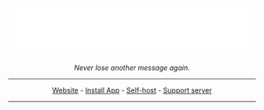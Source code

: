 <div align="center">
  <picture>
     <source media="(prefers-color-scheme: dark)" srcset="www/public/hero-title-transparent.png">
     <source media="(prefers-color-scheme: light)" srcset="www/public/hero-title-transparent-dark.png">
     <img alt="Archiver logo" src="www/public/hero-title-transparent.png">
  </picture>
  
  <i>Never lose another message again.</i>


-------
<a href="https://archiver.asterisk.lol">Website</a> - <a href="https://discord.com/oauth2/authorize?client_id=1311438512045949029">Install App</a> - <a href="https://archiver.asterisk.lol/selfhost">Self-host</a> - <a href="https://discord.gg/d3a9dW9KHN">Support server</a>

-------
</div>
